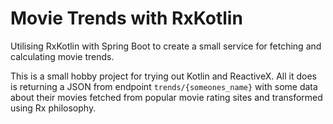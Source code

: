 # Movie Trends with RxKotlin

Utilising RxKotlin with Spring Boot to create a small service for fetching and calculating movie trends.

This is a small hobby project for trying out Kotlin and ReactiveX.
All it does is returning a JSON from endpoint `trends/{someones_name}` with some data about their 
movies fetched from popular movie rating sites and transformed using Rx philosophy.